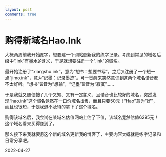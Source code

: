 ```yaml
---
layout: post
comments: true
---
```


# 购得新域名Hao.Ink

大概两周前我开始练字，想要建一个网站更新我的练字记录。考虑到常见的域名后缀中“.ink”有墨水的含义，于是就想要注册一个".ink"的域名。

最开始注册了“xiangshu.ink”，意为“想书：想要书写”，之后又注册了一个短一点“jimo.ink”，意为“记墨：记录墨迹”。可一觉醒来突然意识到这两个域名谐音都不太好听。“想书”谐音为“想输”，“记墨”谐音为“寂寞”......

于是我就又随便搜了几个又短、又有一定含义、且谐音也比较好的域名，突然发现“hao.ink”这个域名竟然在一口价域名出售，而且只要50元！“Hao”意为“好”，而且也很短，于是我迫不及待的拿下了这个域名。

购得该域名后，我尝试在某域名估值网站上估了下值，该域名竟然估值6295元！这个域名看来买得赚到了。

那么接下来我就要用这个新的域名更新我的博客了，主要内容大概就是练字记录和日常分享吧。

2022-04-27
